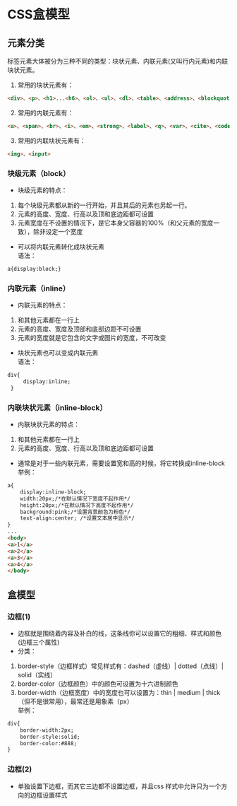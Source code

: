 # CSS盒模型

## 元素分类
标签元素大体被分为三种不同的类型：块状元素、内联元素(又叫行内元素)和内联块状元素。  
1. 常用的块状元素有：
```html
<div>、<p>、<h1>...<h6>、<ol>、<ul>、<dl>、<table>、<address>、<blockquote> 、<form>
```
2. 常用的内联元素有：
```html
<a>、<span>、<br>、<i>、<em>、<strong>、<label>、<q>、<var>、<cite>、<code>
```
3. 常用的内联块状元素有：
```html
<img>、<input>
```

### 块级元素（block）
* 块级元素的特点：
1. 每个块级元素都从新的一行开始，并且其后的元素也另起一行。
2. 元素的高度、宽度、行高以及顶和底边距都可设置
3. 元素宽度在不设置的情况下，是它本身父容器的100%（和父元素的宽度一致），除非设定一个宽度
* 可以将内联元素转化成块状元素  
语法：
```html
a{display:block;}
```

### 内联元素（inline）
* 内联元素的特点：
1. 和其他元素都在一行上
2. 元素的高度、宽度及顶部和底部边距不可设置
3. 元素的宽度就是它包含的文字或图片的宽度，不可改变
* 块状元素也可以变成内联元素  
语法：
```html
div{
     display:inline;
 }
```

### 内联块状元素（inline-block）
* 内联块状元素的特点：
1. 和其他元素都在一行上
2. 元素的高度、宽度、行高以及顶和底边距都可设置
* 通常是对于一些内联元素，需要设置宽和高的时候，将它转换成inline-block  
举例：
```html
a{
    display:inline-block;
	width:20px;/*在默认情况下宽度不起作用*/
	height:20px;/*在默认情况下高度不起作用*/
	background:pink;/*设置背景颜色为粉色*/
	text-align:center; /*设置文本居中显示*/
}
...
<body>
<a>1</a>
<a>2</a>
<a>3</a>
<a>4</a>
</body>
```


## 盒模型
### 边框(1)
* 边框就是围绕着内容及补白的线，这条线你可以设置它的粗细、样式和颜色(边框三个属性)
* 分类：
1. border-style（边框样式）常见样式有：dashed（虚线）| dotted（点线）| solid（实线）
2. border-color（边框颜色）中的颜色可设置为十六进制颜色
3. border-width（边框宽度）中的宽度也可以设置为：thin | medium | thick（但不是很常用），最常还是用象素（px）  
举例：
```html
div{
    border-width:2px;
    border-style:solid;
    border-color:#888;
}
```


### 边框(2)
* 单独设置下边框，而其它三边都不设置边框，并且css 样式中允许只为一个方向的边框设置样式